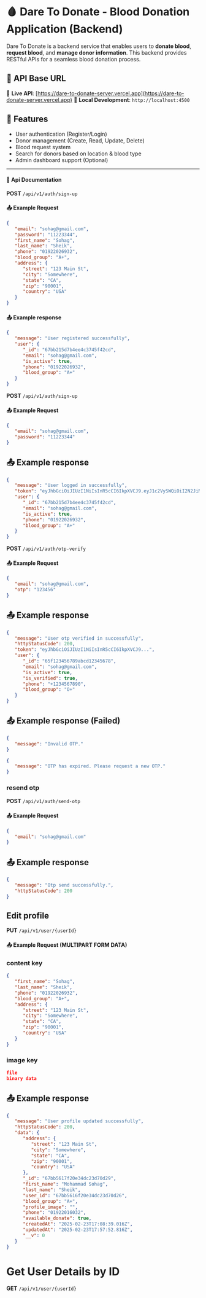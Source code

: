 # 🩸 Dare To Donate - Blood Donation Application (Backend)

Dare To Donate is a backend service that enables users to **donate blood**, **request blood**, and **manage donor information**. This backend provides RESTful APIs for a seamless blood donation process.

## 📖 API Base URL

🔗 **Live API**: [https://dare-to-donate-server.vercel.app](https://dare-to-donate-server.vercel.app)
🔧 **Local Development**: `http://localhost:4500`

## 🚀 Features

-  User authentication (Register/Login)
-  Donor management (Create, Read, Update, Delete)
-  Blood request system
-  Search for donors based on location & blood type
-  Admin dashboard support (Optional)

---

#### 📌 Api Documentation

**POST** `/api/v1/auth/sign-up`

#### 📤 Example Request

```json
{
   "email": "sohag@gmail.com",
   "password": "11223344",
   "first_name": "Sohag",
   "last_name": "Sheik",
   "phone": "01922026932",
   "blood_group": "A+",
   "address": {
      "street": "123 Main St",
      "city": "Somewhere",
      "state": "CA",
      "zip": "90001",
      "country": "USA"
   }
}
```

#### 📤 Example response

```json
{
   "message": "User registered successfully",
   "user": {
      "_id": "67bb215d7b4ee4c3745f42cd",
      "email": "sohag@gmail.com",
      "is_active": true,
      "phone": "01922026932",
      "blood_group": "A+"
   }
}
```

**POST** `/api/v1/auth/sign-up`

#### 📤 Example Request

```json
{
   "email": "sohag@gmail.com",
   "password": "11223344"
}
```

## 📤 Example response

```json
{
   "message": "User logged in successfully",
   "token": "eyJhbGciOiJIUzI1NiIsInR5cCI6IkpXVCJ9.eyJ1c2VySWQiOiI2N2JiMjE1ZDdiNGVlNGMzNzQ1ZjQyY2QiLCJlbWFpbCI6InNvaGFnQGdtYWlsLmNvbSIsImlhdCI6MTc0MDMxNzA5NiwiZXhwIjoxNzQwNDAzNDk2fQ.GEYUP28R4_2OK5wsGO0ClSPf-jAsFFuQKqbxP_0Y1Ak",
   "user": {
      "_id": "67bb215d7b4ee4c3745f42cd",
      "email": "sohag@gmail.com",
      "is_active": true,
      "phone": "01922026932",
      "blood_group": "A+"
   }
}
```

**POST** `/api/v1/auth/otp-verify`

#### 📤 Example Request

```json
{
   "email": "sohag@gmail.com",
   "otp": "123456"
}
```

## 📤 Example response

```json
{
   "message": "User otp verified in successfully",
   "httpStatusCode": 200,
   "token": "eyJhbGciOiJIUzI1NiIsInR5cCI6IkpXVCJ9...",
   "user": {
      "_id": "65f123456789abcd12345678",
      "email": "sohag@gmail.com",
      "is_active": true,
      "is_verified": true,
      "phone": "+1234567890",
      "blood_group": "O+"
   }
}
```

## 📤 Example response (Failed)

```json
{
   "message": "Invalid OTP."
}
```

```json
{
   "message": "OTP has expired. Please request a new OTP."
}
```

### resend otp

**POST** `/api/v1/auth/send-otp`

#### 📤 Example Request

```json
{
   "email": "sohag@gmail.com"
}
```

## 📤 Example response

```json
{
   "message": "Otp send successfully.",
   "httpStatusCode": 200
}
```

## Edit profile

**PUT** `/api/v1/user/{userId}`

#### 📤 Example Request (MULTIPART FORM DATA)

### content key

```json
{
   "first_name": "Sohag",
   "last_name": "Sheik",
   "phone": "01922026932",
   "blood_group": "A+",
   "address": {
      "street": "123 Main St",
      "city": "Somewhere",
      "state": "CA",
      "zip": "90001",
      "country": "USA"
   }
}
```

### image key

```json
file
binary data
```

## 📤 Example response

```json
{
   "message": "User profile updated successfully",
   "httpStatusCode": 200,
   "data": {
      "address": {
         "street": "123 Main St",
         "city": "Somewhere",
         "state": "CA",
         "zip": "90001",
         "country": "USA"
      },
      "_id": "67bb5617f20e34dc23d70d29",
      "first_name": "Mohammad Sohag",
      "last_name": "Sheik",
      "user_id": "67bb5616f20e34dc23d70d26",
      "blood_group": "A+",
      "profile_image": "",
      "phone": "01922016032",
      "available_donate": true,
      "createdAt": "2025-02-23T17:08:39.016Z",
      "updatedAt": "2025-02-23T17:57:52.816Z",
      "__v": 0
   }
}
```

# Get User Details by ID

**GET** `/api/v1/user/{userId}`


